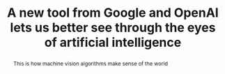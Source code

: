 ---
category: news
title: A new tool from Google and OpenAI lets us better see through the eyes of artificial intelligence
abstract: This is how machine vision algorithms make sense of the world
publishedDateTime: 2019-03-06T17:03:50Z
sourceUrl: https://www.msn.com/en-us/news/technology/a-new-tool-from-google-and-openai-lets-us-better-see-through-the-eyes-of-artificial-intelligence/ar-BBUrXEe?
type: article

provider:
  name: The Verge
  id: V_AAnYAn_global

images: 
    -url: https://img-s-msn-com.akamaized.net/tenant/amp/entityid/BBUs4Ik.img
    width: 1920
    height: 1080
    quality: 89
    title: A selection of patterns from the Activation Atlas of the GoogLeNet vision algorithm.
    attribution: 
    focalRegion:
      x1: 0
      x2: 0
      y1: 0
      y2: 0

---